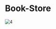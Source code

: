 # Book-Store
![4](https://github.com/rawan098/Book-Store/assets/127186319/fc4b9866-d8a4-4085-bc7d-57233d80f892)

